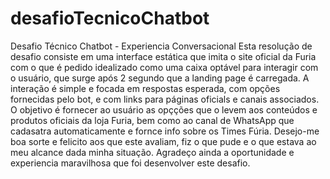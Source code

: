 # desafioTecnicoChatbot
Desafio Técnico Chatbot - Experiencia Conversacional
Esta resolução de desafio consiste em uma interface estática que imita o site oficial da Furia com o que é pedido idealizado como uma caixa optável para interagir com o usuário, que surge após 2 segundo que a landing page é carregada. A interação é simple e focada em respostas esperada, com opções fornecidas pelo bot, e com links para páginas oficials e canais associados. 
O objetivo é fornecer ao usuário as opçções que o levem aos conteúdos e produtos oficiais da loja Furia, bem como ao canal de WhatsApp que cadasatra automaticamente e fornce info sobre os Times Fúria.
Desejo-me boa sorte e felicito aos que este avaliam, fiz o que pude e o que estava ao meu alcance dada minha situação. 
Agradeço ainda a oportunidade e experiencia maravilhosa que foi desenvolver este desafio.
